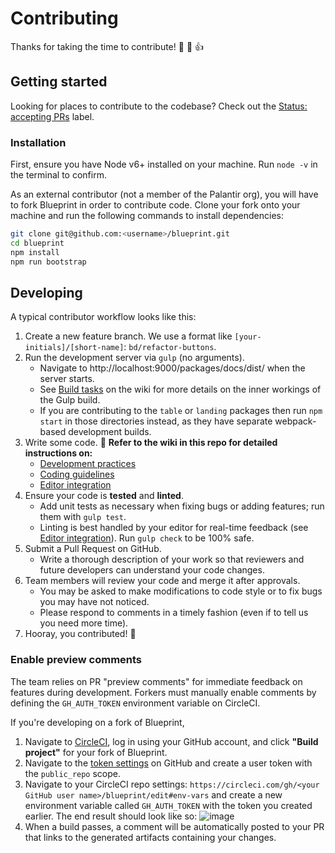 # Contributing

Thanks for taking the time to contribute! :tada: :confetti_ball: :+1:

## Getting started

Looking for places to contribute to the codebase? Check out the [Status: accepting
PRs](https://github.com/palantir/blueprint/labels/Status%3A%20accepting%20PRs) label.

### Installation

First, ensure you have Node v6+ installed on your machine. Run `node -v` in the terminal to confirm.

As an external contributor (not a member of the Palantir org), you will have to fork Blueprint in
order to contribute code. Clone your fork onto your machine and run the following commands to
install dependencies:

```sh
git clone git@github.com:<username>/blueprint.git
cd blueprint
npm install
npm run bootstrap
```

## Developing

A typical contributor workflow looks like this:

1. Create a new feature branch. We use a format like `[your-initials]/[short-name]`:
   `bd/refactor-buttons`.
1. Run the development server via `gulp` (no arguments).
    - Navigate to http://localhost:9000/packages/docs/dist/ when the server starts.
    - See [Build tasks](https://github.com/palantir/blueprint/wiki/Build-tasks) on the wiki for more
      details on the inner workings of the Gulp build.
    - If you are contributing to the `table` or `landing` packages then run `npm start` in those
      directories instead, as they have separate webpack-based development builds.
1. Write some code. :hammer: **Refer to the wiki in this repo for detailed instructions on:**
    - [Development practices](https://github.com/palantir/blueprint/wiki/Development-practices)
    - [Coding guidelines](https://github.com/palantir/blueprint/wiki/Coding-guidelines)
    - [Editor integration](https://github.com/palantir/blueprint/wiki/Editor-integration)
1. Ensure your code is **tested** and **linted**.
    - Add unit tests as necessary when fixing bugs or adding features; run them with `gulp test`.
    - Linting is best handled by your editor for real-time feedback (see
      [Editor integration](https://github.com/palantir/blueprint/wiki/Editor-integration)). Run
      `gulp check` to be 100% safe.
1. Submit a Pull Request on GitHub.
    - Write a thorough description of your work so that reviewers
and future developers can understand your code changes.
1. Team members will review your code and merge it after approvals.
    - You may be asked to make modifications to code style or to fix bugs you may have not noticed.
    - Please respond to comments in a timely fashion (even if to tell us you need more time).
1. Hooray, you contributed! :tophat:

### Enable preview comments

The team relies on PR "preview comments" for immediate feedback on features during development.
Forkers must manually enable comments by defining the `GH_AUTH_TOKEN` environment variable on
CircleCI.

If you're developing on a fork of Blueprint,

1. Navigate to [CircleCI](https://circleci.com/add-projects), log in using your GitHub account,
and click **"Build project"** for your fork of Blueprint.
1. Navigate to the [token settings](https://github.com/settings/tokens) on GitHub and create a user
token with the `public_repo` scope.
1. Navigate to your CircleCI repo settings:
`https://circleci.com/gh/<your GitHub user name>/blueprint/edit#env-vars`
and create a new environment variable called `GH_AUTH_TOKEN` with the token you created earlier.
The end result should look like so:
![image](https://cloud.githubusercontent.com/assets/464822/22609529/6845d7e6-ea16-11e6-8a8e-444057bc4687.png)
1. When a build passes, a comment will be automatically posted to your PR that links to the
generated artifacts containing your changes.
